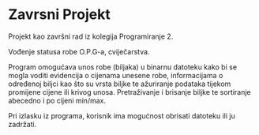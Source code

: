 # Zavrsni Projekt

Projekt kao završni rad iz kolegija Programiranje 2.

Vođenje statusa robe O.P.G-a, cviječarstva.

Program omogućava unos robe (biljaka) u binarnu datoteku kako bi se mogla voditi evidencija o cijenama unesene robe, 
informacijama o određenoj biljci kao što su vrsta biljke te ažuriranje podataka tijekom promijene cijene ili krivog unosa.
Pretraživanje i brisanje biljke te sortiranje abecedno i po cijeni min/max.

Pri izlasku iz programa, korisnik ima mogućnost obrisati datoteku ili ju zadržati.
